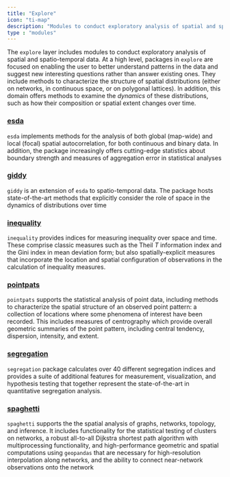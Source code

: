 ```yaml
---
title: "Explore"
icon: "ti-map"
description: "Modules to conduct exploratory analysis of spatial and spatio-temporal data"
type : "modules"
---
```


The `explore` layer includes modules to conduct exploratory analysis of spatial and spatio-temporal data. At a high level, packages in `explore` are focused on enabling the user to better understand patterns in the data and suggest new interesting questions rather than answer existing ones. They include methods to characterize the structure of spatial distributions (either on networks, in continuous space, or on polygonal lattices). In addition, this domain offers methods to examine the *dynamics* of these distributions, such as how their composition or spatial extent changes over time.

### [esda](https://esda.readthedocs.io/en/latest/)
`esda` implements methods for the analysis of both global (map-wide) and local (focal) spatial autocorrelation, for both continuous and binary data. In addition, the package increasingly offers cutting-edge statistics about boundary strength and measures of aggregation error in statistical analyses

### [giddy](https://giddy.readthedocs.io/en/latest/)
`giddy` is an extension of `esda` to spatio-temporal data. The package hosts state-of-the-art methods that explicitly consider the role of space in the dynamics of distributions over time

### [inequality](https://inequality.readthedocs.io/en/latest/)
`inequality` provides indices for measuring inequality over space and time. These comprise classic measures such as the Theil *T* information index and the Gini index in mean deviation form; but also spatially-explicit measures that incorporate the location and spatial configuration of observations in the calculation of inequality measures.

### [pointpats](https://pointpats.readthedocs.io/en/latest/)
`pointpats` supports the statistical analysis of point data, including methods to characterize the spatial structure of an observed point pattern: a collection of locations where some phenomena of interest have been recorded. This includes measures of centrography which provide overall geometric summaries of the point pattern, including central tendency, dispersion, intensity, and extent.

### [segregation](https://github.com/pysal/segregation)
`segregation` package calculates over 40 different segregation indices and provides a suite of additional features for measurement, visualization, and hypothesis testing that together represent the state-of-the-art in quantitative segregation analysis.

### [spaghetti](https://pysal.org/spaghetti)
`spaghetti` supports the the spatial analysis of graphs, networks, topology, and inference. It includes functionality for the statistical testing of clusters on networks, a robust all-to-all Dijkstra shortest path algorithm with multiprocessing functionality, and high-performance geometric and spatial computations using `geopandas` that are necessary for high-resolution interpolation along networks, and the ability to connect near-network observations onto the network
